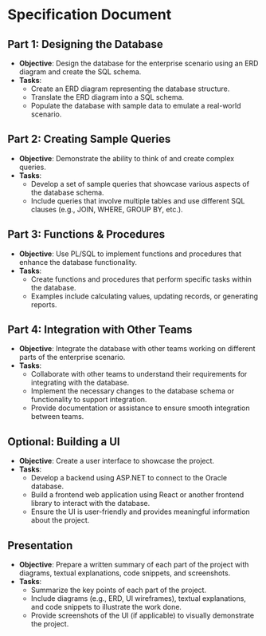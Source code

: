 # Specification Document

## Part 1: Designing the Database
- **Objective**: Design the database for the enterprise scenario using an ERD diagram and create the SQL schema.
- **Tasks**:
  - Create an ERD diagram representing the database structure.
  - Translate the ERD diagram into a SQL schema.
  - Populate the database with sample data to emulate a real-world scenario.

## Part 2: Creating Sample Queries
- **Objective**: Demonstrate the ability to think of and create complex queries.
- **Tasks**:
  - Develop a set of sample queries that showcase various aspects of the database schema.
  - Include queries that involve multiple tables and use different SQL clauses (e.g., JOIN, WHERE, GROUP BY, etc.).

## Part 3: Functions & Procedures
- **Objective**: Use PL/SQL to implement functions and procedures that enhance the database functionality.
- **Tasks**:
  - Create functions and procedures that perform specific tasks within the database.
  - Examples include calculating values, updating records, or generating reports.

## Part 4: Integration with Other Teams
- **Objective**: Integrate the database with other teams working on different parts of the enterprise scenario.
- **Tasks**:
  - Collaborate with other teams to understand their requirements for integrating with the database.
  - Implement the necessary changes to the database schema or functionality to support integration.
  - Provide documentation or assistance to ensure smooth integration between teams.

## Optional: Building a UI
- **Objective**: Create a user interface to showcase the project.
- **Tasks**:
  - Develop a backend using ASP.NET to connect to the Oracle database.
  - Build a frontend web application using React or another frontend library to interact with the database.
  - Ensure the UI is user-friendly and provides meaningful information about the project.

## Presentation
- **Objective**: Prepare a written summary of each part of the project with diagrams, textual explanations, code snippets, and screenshots.
- **Tasks**:
  - Summarize the key points of each part of the project.
  - Include diagrams (e.g., ERD, UI wireframes), textual explanations, and code snippets to illustrate the work done.
  - Provide screenshots of the UI (if applicable) to visually demonstrate the project.
